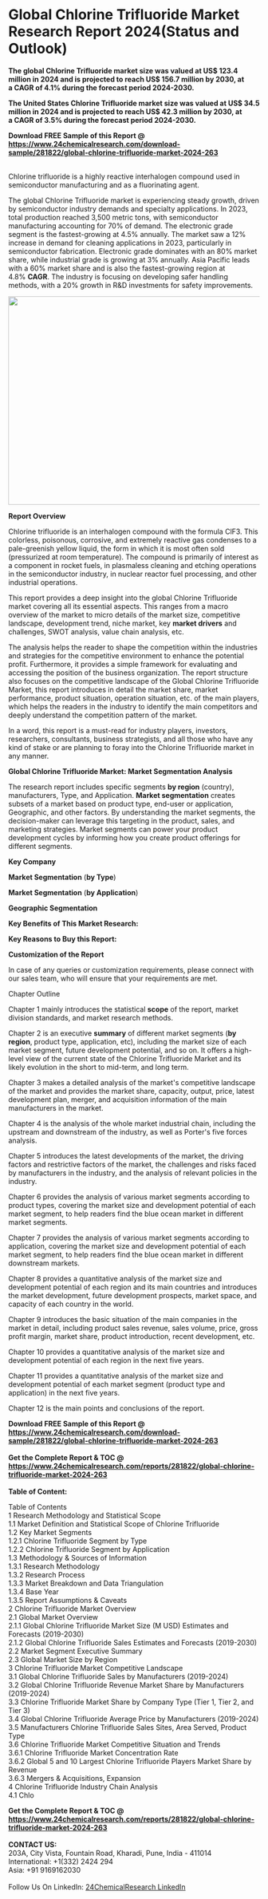 <h1>Global Chlorine Trifluoride Market Research Report 2024(Status and Outlook)</h1><p><strong>The global Chlorine Trifluoride market size was valued at US$ 123.4 million in 2024 and is projected to reach US$ 156.7 million by 2030, at a CAGR of 4.1% during the forecast period 2024-2030.</strong></p><p>
</p><p><strong>The United States Chlorine Trifluoride market size was valued at US$ 34.5 million in 2024 and is projected to reach US$ 42.3 million by 2030, at a CAGR of 3.5% during the forecast period 2024-2030.</strong></p><div><b>Download FREE Sample of this Report @ 
            <a href="https://www.24chemicalresearch.com/download-sample/281822/global-chlorine-trifluoride-market-2024-263">
            https://www.24chemicalresearch.com/download-sample/281822/global-chlorine-trifluoride-market-2024-263</a></b></div><br><p>
</p><p>Chlorine trifluoride is a highly reactive interhalogen compound used in semiconductor manufacturing and as a fluorinating agent.</p><p>
</p><p>The global Chlorine Trifluoride market is experiencing steady growth, driven by semiconductor industry demands and specialty applications. In 2023, total production reached 3,500 metric tons, with semiconductor manufacturing accounting for 70% of demand. The electronic grade segment is the fastest-growing at 4.5% annually. The market saw a 12% increase in demand for cleaning applications in 2023, particularly in semiconductor fabrication. Electronic grade dominates with an 80% market share, while industrial grade is growing at 3% annually. Asia Pacific leads with a 60% market share and is also the fastest-growing region at 4.8% <strong>CAGR</strong>. The industry is focusing on developing safer handling methods, with a 20% growth in R&amp;D investments for safety improvements.</p><p>
</p><p><img alt="" src="https://24chemicalresearch.com/assets/report-images/GlobalChlorineTrifluorideMarket.png" style="height:418px; width:731px"></p><p>
</p><p><strong>Report Overview</strong></p><p>
</p><p></p><p>
</p><p>Chlorine trifluoride is an interhalogen compound with the formula ClF3. This colorless, poisonous, corrosive, and extremely reactive gas condenses to a pale-greenish yellow liquid, the form in which it is most often sold (pressurized at room temperature). The compound is primarily of interest as a component in rocket fuels, in plasmaless cleaning and etching operations in the semiconductor industry, in nuclear reactor fuel processing, and other industrial operations.</p><p>
</p><p>This report provides a deep insight into the global Chlorine Trifluoride market covering all its essential aspects. This ranges from a macro overview of the market to micro details of the market size, competitive landscape, development trend, niche market, key <strong>market drivers</strong> and challenges, SWOT analysis, value chain analysis, etc.</p><p>
</p><p>The analysis helps the reader to shape the competition within the industries and strategies for the competitive environment to enhance the potential profit. Furthermore, it provides a simple framework for evaluating and accessing the position of the business organization. The report structure also focuses on the competitive landscape of the Global Chlorine Trifluoride Market, this report introduces in detail the market share, market performance, product situation, operation situation, etc. of the main players, which helps the readers in the industry to identify the main competitors and deeply understand the competition pattern of the market.</p><p>
</p><p>In a word, this report is a must-read for industry players, investors, researchers, consultants, business strategists, and all those who have any kind of stake or are planning to foray into the Chlorine Trifluoride market in any manner.</p><p>
</p><p><strong>Global Chlorine Trifluoride Market: Market Segmentation Analysis</strong></p><p>
</p><p>The research report includes specific segments <strong>by region</strong> (country), manufacturers, Type, and Application. <strong>Market segmentation</strong> creates subsets of a market based on product type, end-user or application, Geographic, and other factors. By understanding the market segments, the decision-maker can leverage this targeting in the product, sales, and marketing strategies. Market segments can power your product development cycles by informing how you create product offerings for different segments.</p><p>
</p><p><strong>Key Company</strong></p><p>
</p><p>
</p><p><strong>Market Segmentation</strong> (<strong>by Type</strong>)</p><p>
</p><p>
</p><p><strong>Market Segmentation</strong> (<strong>by Application</strong>)</p><p>
</p><p>
</p><p><strong>Geographic Segmentation</strong></p><p>
</p><p>
</p><p><strong>Key Benefits of This Market Research:</strong></p><p>
</p><p>
</p><p><strong>Key Reasons to Buy this Report:</strong></p><p>
</p><p>
</p><p><strong>Customization of the Report</strong></p><p>
</p><p>In case of any queries or customization requirements, please connect with our sales team, who will ensure that your requirements are met.</p><p>
</p><p>Chapter Outline</p><p>
</p><p>Chapter 1 mainly introduces the statistical <strong>scope</strong> of the report, market division standards, and market research methods.</p><p>
</p><p>Chapter 2 is an executive <strong>summary</strong> of different market segments (<strong>by region</strong>, product type, application, etc), including the market size of each market segment, future development potential, and so on. It offers a high-level view of the current state of the Chlorine Trifluoride Market and its likely evolution in the short to mid-term, and long term.</p><p>
</p><p>Chapter 3 makes a detailed analysis of the market's competitive landscape of the market and provides the market share, capacity, output, price, latest development plan, merger, and acquisition information of the main manufacturers in the market.</p><p>
</p><p>Chapter 4 is the analysis of the whole market industrial chain, including the upstream and downstream of the industry, as well as Porter's five forces analysis.</p><p>
</p><p>Chapter 5 introduces the latest developments of the market, the driving factors and restrictive factors of the market, the challenges and risks faced by manufacturers in the industry, and the analysis of relevant policies in the industry.</p><p>
</p><p>Chapter 6 provides the analysis of various market segments according to product types, covering the market size and development potential of each market segment, to help readers find the blue ocean market in different market segments.</p><p>
</p><p>Chapter 7 provides the analysis of various market segments according to application, covering the market size and development potential of each market segment, to help readers find the blue ocean market in different downstream markets.</p><p>
</p><p>Chapter 8 provides a quantitative analysis of the market size and development potential of each region and its main countries and introduces the market development, future development prospects, market space, and capacity of each country in the world.</p><p>
</p><p>Chapter 9 introduces the basic situation of the main companies in the market in detail, including product sales revenue, sales volume, price, gross profit margin, market share, product introduction, recent development, etc.</p><p>
</p><p>Chapter 10 provides a quantitative analysis of the market size and development potential of each region in the next five years.</p><p>
</p><p>Chapter 11 provides a quantitative analysis of the market size and development potential of each market segment (product type and application) in the next five years.</p><p>
</p><p>Chapter 12 is the main points and conclusions of the report.</p><div><b>Download FREE Sample of this Report @ 
            <a href="https://www.24chemicalresearch.com/download-sample/281822/global-chlorine-trifluoride-market-2024-263">
            https://www.24chemicalresearch.com/download-sample/281822/global-chlorine-trifluoride-market-2024-263</a></b></div><br><div><b>Get the Complete Report & TOC @ 
            <a href="https://www.24chemicalresearch.com/reports/281822/global-chlorine-trifluoride-market-2024-263">
            https://www.24chemicalresearch.com/reports/281822/global-chlorine-trifluoride-market-2024-263</a></b></div><br>
            <b>Table of Content:</b><p>Table of Contents<br />
 1 Research Methodology and Statistical Scope<br />
 1.1 Market Definition and Statistical Scope of Chlorine Trifluoride<br />
 1.2 Key Market Segments<br />
 1.2.1 Chlorine Trifluoride Segment by Type<br />
 1.2.2 Chlorine Trifluoride Segment by Application<br />
 1.3 Methodology & Sources of Information<br />
 1.3.1 Research Methodology<br />
 1.3.2 Research Process<br />
 1.3.3 Market Breakdown and Data Triangulation<br />
 1.3.4 Base Year<br />
 1.3.5 Report Assumptions & Caveats<br />
 2 Chlorine Trifluoride Market Overview<br />
 2.1 Global Market Overview<br />
 2.1.1 Global Chlorine Trifluoride Market Size (M USD) Estimates and Forecasts (2019-2030)<br />
 2.1.2 Global Chlorine Trifluoride Sales Estimates and Forecasts (2019-2030)<br />
 2.2 Market Segment Executive Summary<br />
 2.3 Global Market Size by Region<br />
 3 Chlorine Trifluoride Market Competitive Landscape<br />
 3.1 Global Chlorine Trifluoride Sales by Manufacturers (2019-2024)<br />
 3.2 Global Chlorine Trifluoride Revenue Market Share by Manufacturers (2019-2024)<br />
 3.3 Chlorine Trifluoride Market Share by Company Type (Tier 1, Tier 2, and Tier 3)<br />
 3.4 Global Chlorine Trifluoride Average Price by Manufacturers (2019-2024)<br />
 3.5 Manufacturers Chlorine Trifluoride Sales Sites, Area Served, Product Type<br />
 3.6 Chlorine Trifluoride Market Competitive Situation and Trends<br />
 3.6.1 Chlorine Trifluoride Market Concentration Rate<br />
 3.6.2 Global 5 and 10 Largest Chlorine Trifluoride Players Market Share by Revenue<br />
 3.6.3 Mergers & Acquisitions, Expansion<br />
 4 Chlorine Trifluoride Industry Chain Analysis<br />
 4.1 Chlo</p><div><b>Get the Complete Report & TOC @ 
            <a href="https://www.24chemicalresearch.com/reports/281822/global-chlorine-trifluoride-market-2024-263">
            https://www.24chemicalresearch.com/reports/281822/global-chlorine-trifluoride-market-2024-263</a></b></div><br><b>CONTACT US:</b><br>
            203A, City Vista, Fountain Road, Kharadi, Pune, India - 411014<br>
            International: +1(332) 2424 294<br>
            Asia: +91 9169162030 <br><br>
            Follow Us On LinkedIn: <a href="https://www.linkedin.com/company/24chemicalresearch/">24ChemicalResearch LinkedIn</a>